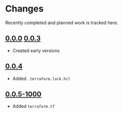 # Changes
Recently completed and planned work is tracked here.

## [0.0.0](.) [0.0.3](.)
- Created early versions

## [0.0.4](.)
- Added `.terraform.lock.hcl`

## [0.0.5-1000](.)
- Added `terraform.tf`
